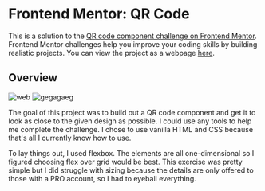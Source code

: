 # Frontend Mentor: QR Code
This is a solution to the [QR code component challenge on Frontend Mentor](https://www.frontendmentor.io/challenges/qr-code-component-iux_sIO_H). Frontend Mentor challenges help you improve your coding skills by building realistic projects. You can view the project as a webpage [here](https://providence-herald.github.io/QR-Code-Frontend-Mentor/).

## Overview

![web](https://github.com/providence-herald/QR-Code-Frontend-Mentor/assets/148430668/ffd3d443-ef41-4875-8fe2-fba10a6a9e91)
![gegagaeg](https://github.com/providence-herald/QR-Code-Frontend-Mentor/assets/148430668/be4c899a-363b-4c79-8935-acb5d5308a01)

The goal of this project was to build out a QR code component and get it to look as close to the given design as possible. I could use any tools to help me complete the challenge. I chose to use vanilla HTML and CSS because that's all I currently know how to use.

To lay things out, I used flexbox. The elements are all one-dimensional so I figured choosing flex over grid would be best. This exercise was pretty simple but I did struggle with sizing because the details are only offered to those with a PRO account, so I had to eyeball everything.

